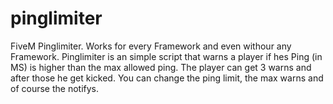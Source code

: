 # pinglimiter
FiveM Pinglimiter. Works for every Framework and even withour any Framework.
Pinglimiter is an simple script that warns a player if hes Ping (in MS) is higher than the max allowed ping.
The player can get 3 warns and after those he get kicked.
You can change the ping limit, the max warns and of course the notifys.
